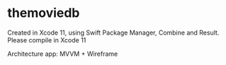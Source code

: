 # themoviedb

Created in Xcode 11, using Swift Package Manager, Combine and Result. Please compile in Xcode 11

Architecture app: MVVM + Wireframe
